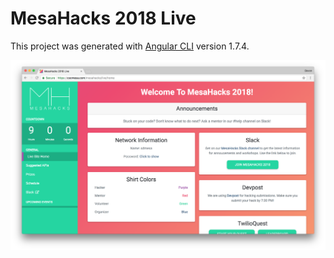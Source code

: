 # MesaHacks 2018 Live

This project was generated with [Angular CLI](https://github.com/angular/angular-cli) version 1.7.4.

![Screenshot](./screenshot.png?raw=true "Website Screenshot")
